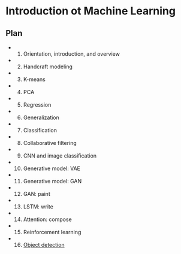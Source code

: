 # Introduction ot Machine Learning

## Plan
* 1. Orientation, introduction, and overview
* 2. Handcraft modeling
* 3. K-means
* 4. PCA
* 5. Regression
* 6. Generalization
* 7. Classification
* 8. Collaborative filtering
* 9. CNN and image classification
* 10. Generative model: VAE
* 11. Generative model: GAN
* 12. GAN: paint
* 13. LSTM: write
* 14. Attention: compose
* 15. Reinforcement learning
* 16. [Object detection](https://github.com/tatpongkatanyukul/ANN/blob/main/2023/objectdetection.md)

